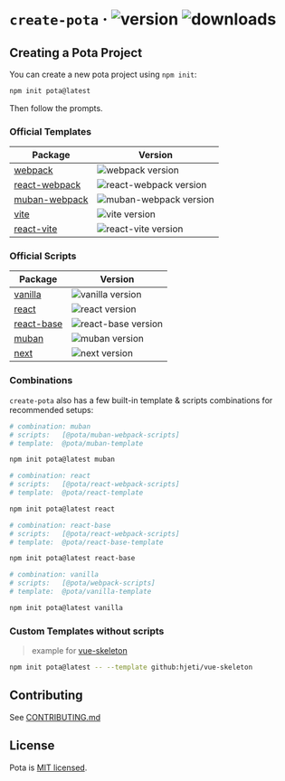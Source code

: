 # `create-pota` · ![version](https://img.shields.io/npm/v/create-pota.svg?label=%20) ![downloads](https://badgen.now.sh/npm/dm/create-pota)

## Creating a Pota Project

You can create a new pota project using `npm init`:

```bash
npm init pota@latest
```

Then follow the prompts.

### Official Templates

| Package                                                        | Version                                                                                          |
| -------------------------------------------------------------- | ------------------------------------------------------------------------------------------------ |
| [webpack](npmjs.com/package/@pota/webpack-scripts)             | ![webpack version](https://img.shields.io/npm/v/@pota/webpack-scripts.svg?label=%20)             |
| [react-webpack](npmjs.com/package/@pota/react-webpack-scripts) | ![react-webpack version](https://img.shields.io/npm/v/@pota/react-webpack-scripts.svg?label=%20) |
| [muban-webpack](npmjs.com/package/@pota/muban-webpack-scripts) | ![muban-webpack version](https://img.shields.io/npm/v/@pota/muban-webpack-scripts.svg?label=%20) |
| [vite](npmjs.com/package/@pota/vite-scripts)                   | ![vite version](https://img.shields.io/npm/v/@pota/vite-scripts.svg?label=%20)                   |
| [react-vite](npmjs.com/package/@pota/react-vite-scripts)       | ![react-vite version](https://img.shields.io/npm/v/@pota/react-vite-scripts.svg?label=%20)       |

### Official Scripts

| Package                                                   | Version                                                                                     |
| --------------------------------------------------------- | ------------------------------------------------------------------------------------------- |
| [vanilla](npmjs.com/package/@pota/vanilla-template)       | ![vanilla version](https://img.shields.io/npm/v/@pota/vanilla-template.svg?label=%20)       |
| [react](npmjs.com/package/@pota/react-template)           | ![react version](https://img.shields.io/npm/v/@pota/react-template.svg?label=%20)           |
| [react-base](npmjs.com/package/@pota/react-base-template) | ![react-base version](https://img.shields.io/npm/v/@pota/react-base-template.svg?label=%20) |
| [muban](npmjs.com/package/@pota/muban-template)           | ![muban version](https://img.shields.io/npm/v/@pota/muban-template.svg?label=%20)           |
| [next](npmjs.com/package/@pota/next-template)             | ![next version](https://img.shields.io/npm/v/@pota/next-template.svg?label=%20)             |

### Combinations

`create-pota` also has a few built-in template & scripts combinations for recommended setups:

```bash
# combination: muban
# scripts:   [@pota/muban-webpack-scripts]
# template:  @pota/muban-template

npm init pota@latest muban

# combination: react
# scripts:   [@pota/react-webpack-scripts]
# template:  @pota/react-template

npm init pota@latest react

# combination: react-base
# scripts:   [@pota/react-webpack-scripts]
# template:  @pota/react-base-template

npm init pota@latest react-base

# combination: vanilla
# scripts:   [@pota/webpack-scripts]
# template:  @pota/vanilla-template

npm init pota@latest vanilla
```

### Custom Templates without scripts

> example for [vue-skeleton](https://github.com/hjeti/vue-skeleton)

```bash
npm init pota@latest -- --template github:hjeti/vue-skeleton
```

## Contributing

See [CONTRIBUTING.md](../../CONTRIBUTING.md)

## License

Pota is [MIT licensed](../../LICENSE).
